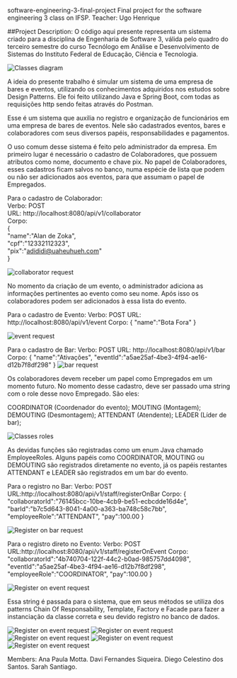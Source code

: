 software-engineering-3-final-project Final project for the software engineering 3 class on IFSP. Teacher: Ugo Henrique

##Project Description: 
O código aqui presente representa um sistema criado para a disciplina de Engenharia de Software 3, válida pelo quadro do terceiro semestre do curso Tecnólogo em Análise e Desenvolvimento de Sistemas do Instituto Federal de Educação, Ciência e Tecnologia. 

![Classes diagram](https://github.com/diegocelestino/se3-project/blob/master/software-engineering-3-project-Diagrama%20de%20Classes%20do%20Sistema.jpg)

A ideia do presente trabalho é simular um sistema de uma empresa de bares e eventos, utilizando os conhecimentos adquiridos nos estudos sobre Design Patterns. Ele foi feito utilizando Java e Spring Boot, com todas as requisições http sendo feitas através do Postman.

Esse é um sistema que auxilia no registro e organização de funcionários em uma empresa de bares de eventos. Nele são cadastrados eventos, bares e colaboradores com seus diversos papéis, responsabilidades e pagamentos. 

O uso comum desse sistema é feito pelo administrador da empresa. Em primeiro lugar é necessário o cadastro de Colaboradores, que possuem atributos como nome, documento e chave pix. No papel de Colaboradores, esses cadastros ficam salvos no banco, numa espécie de lista que podem ou não ser adicionados aos eventos, para que assumam o papel de Empregados.

Para o cadastro de Colaborador:<br/> 
Verbo: POST<br/>
URL: http://localhost:8080/api/v1/collaborator<br/>
Corpo: <br/>
{<br/>
    "name":"Alan de Zoka",<br/>
    "cpf":"12332112323",<br/>
    "pix":"adididi@uaheuhueh.com"<br/>
}<br/>

![collaborator request](https://github.com/diegocelestino/se3-project/blob/master/pics/1.jpg)

No momento da criação de um evento, o administrador adiciona as informações pertinentes ao evento como seu nome. Após isso os colaboradores podem ser adicionados à essa lista do evento.

Para o cadastro de Evento:
Verbo: POST
URL: http://localhost:8080/api/v1/event
Corpo:
{
    "name":"Bota Fora"
}

![event request](https://github.com/diegocelestino/se3-project/blob/master/pics/3.jpg)

Para o cadastro de Bar:
Verbo: POST
URL: http://localhost:8080/api/v1/bar
Corpo: 
{
    "name":"Ativações",
    "eventId":"a5ae25af-4be3-4f94-ae16-d12b7f8df298"
}
![bar request](https://github.com/diegocelestino/se3-project/blob/master/pics/2.jpg)

Os colaboradores devem receber um papel como Empregados em um momento futuro. No momento desse cadastro, deve ser passado uma string com o role desse novo Empregado. São eles:

COORDINATOR (Coordenador do evento); 
MOUTING (Montagem);
DEMOUTING (Desmontagem); 
ATTENDANT (Atendente); 
LEADER (Líder de bar);

![Classes roles](https://github.com/diegocelestino/se3-project/blob/master/pics/4.jpg)

As devidas funções são registradas como um enum Java chamado EmployeeRoles.
Alguns papéis como COORDINATOR, MOUTING ou DEMOUTING são registrados diretamente no evento, já os papéis restantes ATTENDANT e LEADER são registrados em um bar do evento.

Para o registro no Bar:
Verbo: POST
URL:http://localhost:8080/api/v1/staff/registerOnBar
Corpo:
{
    "collaboratorId":"76145bcc-10be-4cb9-be51-ecbcdde16d4e",
    "barId":"b7c5d643-8041-4a00-a363-ba748c58c7bb",
    "employeeRole":"ATTENDANT",
    "pay":100.00
}

![Register on bar request](https://github.com/diegocelestino/se3-project/blob/master/pics/6.jpg)

Para o registro direto no Evento:
Verbo: POST
URL:http://localhost:8080/api/v1/staff/registerOnEvent
Corpo:
    "collaboratorId":"4b740704-122f-44c2-b0ad-985757dd4098",
    "eventId":"a5ae25af-4be3-4f94-ae16-d12b7f8df298",
    "employeeRole":"COORDINATOR",
    "pay":100.00
}

![Register on event request](https://github.com/diegocelestino/se3-project/blob/master/pics/5.jpg)

Essa string é passada para o sistema, que em seus métodos se utiliza dos patterns Chain Of Responsability, Template, Factory e Facade para fazer a instanciação da classe correta e seu devido registro no banco de dados. 

![Register on event request](https://github.com/diegocelestino/se3-project/blob/master/pics/7.jpg)
![Register on event request](https://github.com/diegocelestino/se3-project/blob/master/pics/8.jpg)
![Register on event request](https://github.com/diegocelestino/se3-project/blob/master/pics/9.jpg)
![Register on event request](https://github.com/diegocelestino/se3-project/blob/master/pics/10.jpg)
![Register on event request](https://github.com/diegocelestino/se3-project/blob/master/pics/11.jpg)


Members: Ana Paula Motta. Davi Fernandes Siqueira. Diego Celestino dos Santos. Sarah Santiago.
